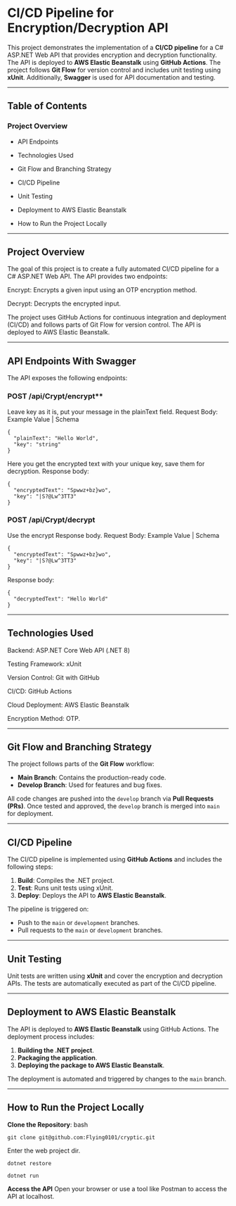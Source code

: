 # CI/CD Pipeline for Encryption/Decryption API

This project demonstrates the implementation of a **CI/CD pipeline** for a C# ASP.NET Web API that provides encryption and decryption functionality. The API is deployed to **AWS Elastic Beanstalk** using **GitHub Actions**. The project follows **Git Flow** for version control and includes unit testing using **xUnit**. Additionally, **Swagger** is used for API documentation and testing.

---

## Table of Contents
### Project Overview

- API Endpoints

- Technologies Used

- Git Flow and Branching Strategy

- CI/CD Pipeline

- Unit Testing

- Deployment to AWS Elastic Beanstalk

- How to Run the Project Locally

---

## Project Overview
The goal of this project is to create a fully automated CI/CD pipeline for a C# ASP.NET Web API. The API provides two endpoints:

Encrypt: Encrypts a given input using an OTP encryption method.

Decrypt: Decrypts the encrypted input.

The project uses GitHub Actions for continuous integration and deployment (CI/CD) and follows parts of Git Flow for version control. The API is deployed to AWS Elastic Beanstalk.

---

## API Endpoints With Swagger
The API exposes the following endpoints:

### POST /api/Crypt/encrypt**

Leave key as it is, put your message in the plainText field.
Request Body:
Example Value | Schema
```
{
  "plainText": "Hello World",
  "key": "string"
}
```

Here you get the encrypted text with your unique key, save them for decryption.
Response body:
```
{
  "encryptedText": "Spwwz+bz}wo",
  "key": "|S?@Lw^3TT3"
}
```


### POST /api/Crypt/decrypt

Use the encrypt Response body.
Request Body:
Example Value | Schema
```
{
  "encryptedText": "Spwwz+bz}wo",
  "key": "|S?@Lw^3TT3"
}
```

Response body:
```
{
  "decryptedText": "Hello World"
}
```
---

## Technologies Used
Backend: ASP.NET Core Web API (.NET 8)

Testing Framework: xUnit

Version Control: Git with GitHub

CI/CD: GitHub Actions

Cloud Deployment: AWS Elastic Beanstalk

Encryption Method: OTP.

---

## Git Flow and Branching Strategy

The project follows parts of the **Git Flow** workflow:
- **Main Branch**: Contains the production-ready code.
- **Develop Branch**: Used for features and bug fixes.

All code changes are pushed into the `develop` branch via **Pull Requests (PRs)**. Once tested and approved, the `develop` branch is merged into `main` for deployment.

---

## CI/CD Pipeline

The CI/CD pipeline is implemented using **GitHub Actions** and includes the following steps:
1. **Build**: Compiles the .NET project.
2. **Test**: Runs unit tests using xUnit.
3. **Deploy**: Deploys the API to **AWS Elastic Beanstalk**.

The pipeline is triggered on:
- Push to the `main` or `development` branches.
- Pull requests to the `main` or `development` branches.

---

## Unit Testing

Unit tests are written using **xUnit** and cover the encryption and decryption APIs. The tests are automatically executed as part of the CI/CD pipeline.

---

## Deployment to AWS Elastic Beanstalk

The API is deployed to **AWS Elastic Beanstalk** using GitHub Actions. The deployment process includes:

1. **Building the .NET project**.
2. **Packaging the application**.
3. **Deploying the package to AWS Elastic Beanstalk**.

The deployment is automated and triggered by changes to the `main` branch.

---

## How to Run the Project Locally

**Clone the Repository**:
bash
```
git clone git@github.com:Flying0101/cryptic.git
```
Enter the web project dir.
```
dotnet restore

dotnet run
```
**Access the API**
Open your browser or use a tool like Postman to access the API at localhost.
